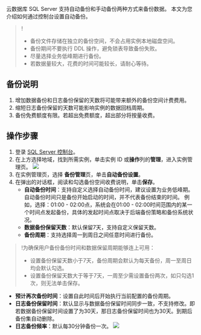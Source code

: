 云数据库 SQL Server 支持自动备份和手动备份两种方式来备份数据。
本文为您介绍如何通过控制台设置自动备份。
>!
>- 备份文件存储在独立的备份空间，不会占用实例本地磁盘空间。
>- 备份期间不要执行 DDL 操作，避免锁表导致备份失败。
>- 尽量选择业务低峰期进行备份。
>- 若数据量较大，花费的时间可能较长，请耐心等待。

## 备份说明
1. 增加数据备份和日志备份保留的天数将可能带来额外的备份空间计费费用。
2. 缩短日志备份保留的天数可能影响实例的数据回档周期。
3. 备份免费额度有限。若超出免费额度，超出部分将按量收费。

## 操作步骤
1. 登录 [SQL Server 控制台](https://console.cloud.tencent.com/sqlserver)。
2. 在上方选择地域，找到所需实例，单击实例 ID 或**操作**列的**管理**，进入实例管理页。
![](https://qcloudimg.tencent-cloud.cn/raw/3bb7a0be93f6fb3fa7879389c90b9876.png)
3. 在实例管理页，选择 **备份管理**页，单击**自动备份设置**。
4. 在弹出的对话框，阅读和勾选备份空间收费说明，单击**保存**。
   - **自动备份时间**：支持自定义选择自动备份时间，建议设置为业务低峰期。自动备份时间只是备份开始启动的时间，并不代表备份结束的时间。
例如，选择：01:00 - 02:00点，系统会在01:00 - 02:00时间范围内的某一个时间点发起备份，具体的发起时间点取决于后端备份策略和备份系统状况。
   - **数据备份保留天数**：默认保留7天，支持自定义保留天数。
   - **备份周期**：支持选择周一到周日之间任意时间进行备份。
>!为确保用户备份备份时间和数据保留周期能够连上可用：
>- 设置备份保留天数小于7天，备份周期会默认为每天备份，周一至周日均会默认勾选。
>- 设置备份保留天数大于等于7天，一周至少需设置备份两次，如只勾选1次，则无法单击保存。
   - **预计再次备份时间**：设置自此时间后开始执行当前配置的备份周期。
   - **日志备份保留时间**：默认显示与数据备份保留时间同步一致，不支持修改。即若数据备份保留时间设置了为30天，那日志备份保留时间也为30天。到期后备份集自动删除。
   - **日志备份频率**：默认每30分钟备份一次。
![](https://qcloudimg.tencent-cloud.cn/raw/4c1c42fab6cd2f0a80dd73240b8f4ff2.png)


